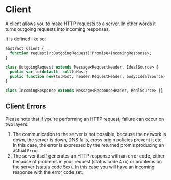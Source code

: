 # Client

A client allows you to make HTTP requests to a server. In other words it turns outgoing requests into incoming responses.

It is defined like so:

```haxe
abstract Client {
  function request(r:OutgoingRequest):Promise<IncomingResponse>;
}

class OutgoingRequest extends Message<RequestHeader, IdealSource> {
  public var to(default, null):Host;
  public function new(to:Host, header:RequestHeader, body:IdealSource):Void;
}

class IncomingResponse extends Message<ResponseHeader, RealSource> {}
```

## Client Errors

Please note that if you're performing an HTTP request, failure can occur on two layers:

1. The communication to the server is not possible, because the network is down, the server is down, DNS fails, cross origin policies prevent it etc. In this case, the error is expressed by the returned promis producing an actual `Error`.
2. The server itself generates an HTTP response with an error code, either because of problems in your request (status code 4xx) or problems on the server (status code 5xx). In this case you will have an incoming response with the error code set.


